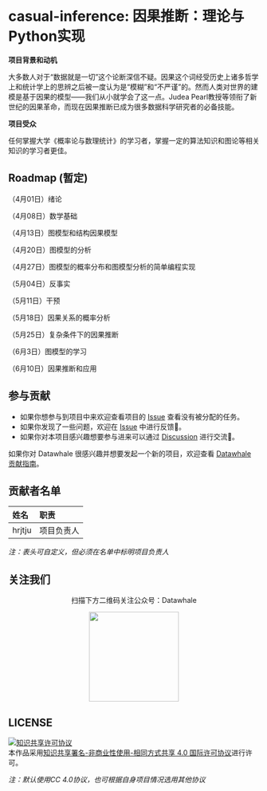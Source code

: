 # casual-inference: 因果推断：理论与Python实现

**项目背景和动机**

大多数人对于“数据就是一切”这个论断深信不疑。因果这个词经受历史上诸多哲学上和统计学上的思辨之后被一度认为是“模糊”和“不严谨”的。然而人类对世界的建模是基于因果的模型——我们从小就学会了这一点。Judea Pearl教授等领衔了新世纪的因果革命，而现在因果推断已成为很多数据科学研究者的必备技能。


**项目受众**

任何掌握大学《概率论与数理统计》的学习者，掌握一定的算法知识和图论等相关知识的学习者更佳。


## Roadmap (暂定)

（4月01日）绪论

（4月08日）数学基础

（4月13日）图模型和结构因果模型

（4月20日）图模型的分析

（4月27日）图模型的概率分布和图模型分析的简单编程实现

（5月04日）反事实

（5月11日）干预

（5月18日）因果关系的概率分析

（5月25日）复杂条件下的因果推断

（6月3日）图模型的学习

（6月10日）因果推断和应用


## 参与贡献

- 如果你想参与到项目中来欢迎查看项目的 [Issue]() 查看没有被分配的任务。
- 如果你发现了一些问题，欢迎在 [Issue]() 中进行反馈🐛。
- 如果你对本项目感兴趣想要参与进来可以通过 [Discussion]() 进行交流💬。

如果你对 Datawhale 很感兴趣并想要发起一个新的项目，欢迎查看 [Datawhale 贡献指南](https://github.com/datawhalechina/DOPMC#%E4%B8%BA-datawhale-%E5%81%9A%E5%87%BA%E8%B4%A1%E7%8C%AE)。


## 贡献者名单

| 姓名 | 职责 |
| :----| :---- |
| hrjtju | 项目负责人 |

*注：表头可自定义，但必须在名单中标明项目负责人*

## 关注我们

<div align=center>
<p>扫描下方二维码关注公众号：Datawhale</p>
<img src="https://raw.githubusercontent.com/datawhalechina/pumpkin-book/master/res/qrcode.jpeg" width = "180" height = "180">
</div>

## LICENSE

<a rel="license" href="http://creativecommons.org/licenses/by-nc-sa/4.0/"><img alt="知识共享许可协议" style="border-width:0" src="https://img.shields.io/badge/license-CC%20BY--NC--SA%204.0-lightgrey" /></a><br />本作品采用<a rel="license" href="http://creativecommons.org/licenses/by-nc-sa/4.0/">知识共享署名-非商业性使用-相同方式共享 4.0 国际许可协议</a>进行许可。

*注：默认使用CC 4.0协议，也可根据自身项目情况选用其他协议*
